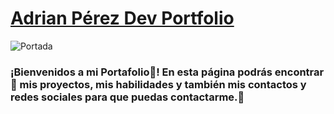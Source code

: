 # [Adrian Pérez Dev Portfolio](https://adriane121000.github.io/portfolio)

![Portada](https://adriane121000.github.io/portfolio/portfolio.jpg)

### ¡Bienvenidos a mi Portafolio🤩! En esta página podrás encontrar🔎 mis proyectos, mis habilidades y también mis contactos y redes sociales para que puedas contactarme.📲
